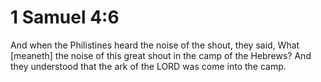 # 1 Samuel 4:6

And when the Philistines heard the noise of the shout, they said, What [meaneth] the noise of this great shout in the camp of the Hebrews? And they understood that the ark of the LORD was come into the camp.